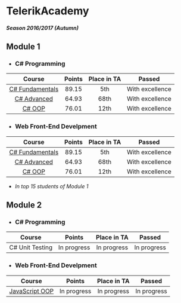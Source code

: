 # TelerikAcademy
##### Season 2016/2017 (Autumn)

## Module 1

- ### C# Programming
|                     Course                    | Points | Place in TA |      Passed     |
|:---------------------------------------------:|:------:|:-----------:|:---------------:|
| [C# Fundamentals](/01.%20C%23%20Fundamentals) |  89.15 |      5th    | With excellence |
|     [C# Advanced](/02.%20C%23%20Advanced)     |  64.93 |     68th    | With excellence |
|        [C# OOP](/02.%20C%23%20Advanced)       |  76.01 |     12th    | With excellence |

- ### Web Front-End Develpment
|                     Course                    | Points | Place in TA |      Passed     |
|:---------------------------------------------:|:------:|:-----------:|:---------------:|
| [C# Fundamentals](/01.%20C%23%20Fundamentals) |  89.15 |     5th     | With excellence |
|     [C# Advanced](/02.%20C%23%20Advanced)     |  64.93 |     68th    | With excellence |
|        [C# OOP](/02.%20C%23%20Advanced)       |  76.01 |     12th    | With excellence |

- *In top 15 students of Module 1*
 
## Module 2

- ### C# Programming
|      Course     |    Points   | Place in TA |   Passed    |
|:---------------:|:-----------:|:-----------:|:-----------:|
| C# Unit Testing | In progress | In progress | In progress |

- ### Web Front-End Develpment
|                   Course                  |    Points   | Place in TA |    Passed   |
|:-----------------------------------------:|:-----------:|:-----------:|:-----------:|
| [JavaScript OOP](/04.%20Javascript%20OOP) | In progress | In progress | In progress |
